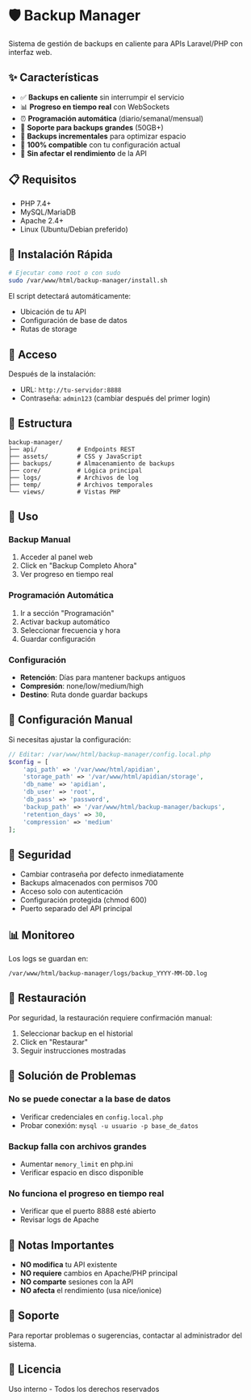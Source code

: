 # 🛡️ Backup Manager

Sistema de gestión de backups en caliente para APIs Laravel/PHP con interfaz web.

## ✨ Características

- ✅ **Backups en caliente** sin interrumpir el servicio
- 📊 **Progreso en tiempo real** con WebSockets
- ⏰ **Programación automática** (diario/semanal/mensual)
- 💾 **Soporte para backups grandes** (50GB+)
- 🔄 **Backups incrementales** para optimizar espacio
- 🎯 **100% compatible** con tu configuración actual
- 🚀 **Sin afectar el rendimiento** de la API

## 📋 Requisitos

- PHP 7.4+
- MySQL/MariaDB
- Apache 2.4+
- Linux (Ubuntu/Debian preferido)

## 🚀 Instalación Rápida

```bash
# Ejecutar como root o con sudo
sudo /var/www/html/backup-manager/install.sh
```

El script detectará automáticamente:
- Ubicación de tu API
- Configuración de base de datos
- Rutas de storage

## 🔐 Acceso

Después de la instalación:
- URL: `http://tu-servidor:8888`
- Contraseña: `admin123` (cambiar después del primer login)

## 📁 Estructura

```
backup-manager/
├── api/           # Endpoints REST
├── assets/        # CSS y JavaScript
├── backups/       # Almacenamiento de backups
├── core/          # Lógica principal
├── logs/          # Archivos de log
├── temp/          # Archivos temporales
└── views/         # Vistas PHP
```

## 🎯 Uso

### Backup Manual
1. Acceder al panel web
2. Click en "Backup Completo Ahora"
3. Ver progreso en tiempo real

### Programación Automática
1. Ir a sección "Programación"
2. Activar backup automático
3. Seleccionar frecuencia y hora
4. Guardar configuración

### Configuración
- **Retención**: Días para mantener backups antiguos
- **Compresión**: none/low/medium/high
- **Destino**: Ruta donde guardar backups

## 🔧 Configuración Manual

Si necesitas ajustar la configuración:

```php
// Editar: /var/www/html/backup-manager/config.local.php
$config = [
    'api_path' => '/var/www/html/apidian',
    'storage_path' => '/var/www/html/apidian/storage',
    'db_name' => 'apidian',
    'db_user' => 'root',
    'db_pass' => 'password',
    'backup_path' => '/var/www/html/backup-manager/backups',
    'retention_days' => 30,
    'compression' => 'medium'
];
```

## 🚨 Seguridad

- Cambiar contraseña por defecto inmediatamente
- Backups almacenados con permisos 700
- Acceso solo con autenticación
- Configuración protegida (chmod 600)
- Puerto separado del API principal

## 📊 Monitoreo

Los logs se guardan en:
```
/var/www/html/backup-manager/logs/backup_YYYY-MM-DD.log
```

## 🔄 Restauración

Por seguridad, la restauración requiere confirmación manual:

1. Seleccionar backup en el historial
2. Click en "Restaurar"
3. Seguir instrucciones mostradas

## 🐛 Solución de Problemas

### No se puede conectar a la base de datos
- Verificar credenciales en `config.local.php`
- Probar conexión: `mysql -u usuario -p base_de_datos`

### Backup falla con archivos grandes
- Aumentar `memory_limit` en php.ini
- Verificar espacio en disco disponible

### No funciona el progreso en tiempo real
- Verificar que el puerto 8888 esté abierto
- Revisar logs de Apache

## 📝 Notas Importantes

- **NO modifica** tu API existente
- **NO requiere** cambios en Apache/PHP principal
- **NO comparte** sesiones con la API
- **NO afecta** el rendimiento (usa nice/ionice)

## 🤝 Soporte

Para reportar problemas o sugerencias, contactar al administrador del sistema.

## 📜 Licencia

Uso interno - Todos los derechos reservados